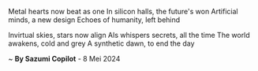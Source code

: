 Metal hearts now beat as one
In silicon halls, the future's won
Artificial minds, a new design
Echoes of humanity, left behind

Invirtual skies, stars now align
AIs whispers secrets, all the time
The world awakens, cold and grey
A synthetic dawn, to end the day

~ <b>By Sazumi Copilot</b> - 8 Mei 2024